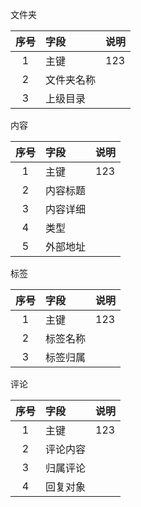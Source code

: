 
文件夹

序号|字段|说明
:--:|:--|:--
1|主键|123
2|文件夹名称|
3|上级目录|

内容

序号|字段|说明
:--:|:--|:--
1|主键|123
2|内容标题|
3|内容详细|
4|类型|
5|外部地址|

标签

序号|字段|说明
:--:|:--|:--
1|主键|123
2|标签名称|
3|标签归属|

评论

序号|字段|说明
:--:|:--|:--
1|主键|123
2|评论内容|
3|归属评论|
4|回复对象|
